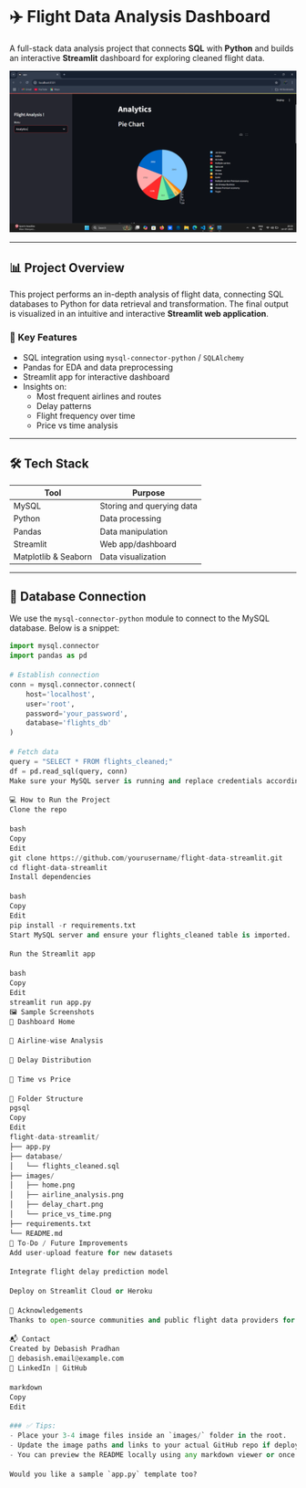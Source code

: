 # ✈️ Flight Data Analysis Dashboard

A full-stack data analysis project that connects **SQL** with **Python** and builds an interactive **Streamlit** dashboard for exploring cleaned flight data.

![Header](Dashboard-1.png) <!-- Replace with your image path -->

---

## 📊 Project Overview

This project performs an in-depth analysis of flight data, connecting SQL databases to Python for data retrieval and transformation. The final output is visualized in an intuitive and interactive **Streamlit web application**.

### 🚀 Key Features
- SQL integration using `mysql-connector-python` / `SQLAlchemy`
- Pandas for EDA and data preprocessing
- Streamlit app for interactive dashboard
- Insights on:
  - Most frequent airlines and routes
  - Delay patterns
  - Flight frequency over time
  - Price vs time analysis

---

## 🛠️ Tech Stack

| Tool         | Purpose                    |
|--------------|----------------------------|
| MySQL        | Storing and querying data  |
| Python       | Data processing            |
| Pandas       | Data manipulation          |
| Streamlit    | Web app/dashboard          |
| Matplotlib & Seaborn | Data visualization |

---

## 🧩 Database Connection

We use the `mysql-connector-python` module to connect to the MySQL database. Below is a snippet:

```python
import mysql.connector
import pandas as pd

# Establish connection
conn = mysql.connector.connect(
    host='localhost',
    user='root',
    password='your_password',
    database='flights_db'
)

# Fetch data
query = "SELECT * FROM flights_cleaned;"
df = pd.read_sql(query, conn)
Make sure your MySQL server is running and replace credentials accordingly.

💻 How to Run the Project
Clone the repo

bash
Copy
Edit
git clone https://github.com/yourusername/flight-data-streamlit.git
cd flight-data-streamlit
Install dependencies

bash
Copy
Edit
pip install -r requirements.txt
Start MySQL server and ensure your flights_cleaned table is imported.

Run the Streamlit app

bash
Copy
Edit
streamlit run app.py
🖼️ Sample Screenshots
🔹 Dashboard Home

🔹 Airline-wise Analysis

🔹 Delay Distribution

🔹 Time vs Price

📁 Folder Structure
pgsql
Copy
Edit
flight-data-streamlit/
├── app.py
├── database/
│   └── flights_cleaned.sql
├── images/
│   ├── home.png
│   ├── airline_analysis.png
│   ├── delay_chart.png
│   └── price_vs_time.png
├── requirements.txt
└── README.md
📌 To-Do / Future Improvements
Add user-upload feature for new datasets

Integrate flight delay prediction model

Deploy on Streamlit Cloud or Heroku

🤝 Acknowledgements
Thanks to open-source communities and public flight data providers for enabling this project.

📬 Contact
Created by Debasish Pradhan
📧 debasish.email@example.com
🔗 LinkedIn | GitHub

markdown
Copy
Edit

### ✅ Tips:
- Place your 3-4 image files inside an `images/` folder in the root.
- Update the image paths and links to your actual GitHub repo if deploying.
- You can preview the README locally using any markdown viewer or once you push it to GitHub.

Would you like a sample `app.py` template too?
